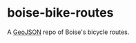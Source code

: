 boise-bike-routes
=================
A [GeoJSON](http://geojson.org/) repo of Boise's bicycle routes.
